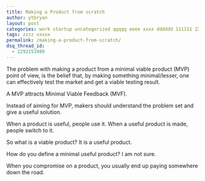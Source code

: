 ```yaml
---
title: Making a Product from scratch
author: ytbryan
layout: post
categories: work startup uncategorized qqqqq eeee xxxx dddddd 111111 22222 33333
tags: zzzz xxxxx
permalink: /making-a-product-from-scratch/
dsq_thread_id:
  - 2292153989
---
```

The problem with making a product from a minimal viable product (MVP) point of view, is the belief that, by making something minimal/lesser, one can effectively test the market and get a viable testing result.

A MVP attracts Minimal Viable Feedback (MVF).

Instead of aiming for MVP, makers should understand the problem set and give a useful solution.

When a product is useful, people use it. When a useful product is made, people switch to it.

So what is a viable product? It is a useful product.

How do you define a minimal useful product? I am not sure.

When you compromise on a product, you usually end up paying somewhere down the road.
